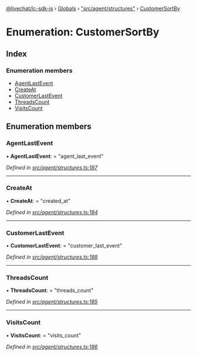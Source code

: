 [@livechat/lc-sdk-js](../README.md) › [Globals](../globals.md) › ["src/agent/structures"](../modules/_src_agent_structures_.md) › [CustomerSortBy](_src_agent_structures_.customersortby.md)

# Enumeration: CustomerSortBy

## Index

### Enumeration members

* [AgentLastEvent](_src_agent_structures_.customersortby.md#agentlastevent)
* [CreateAt](_src_agent_structures_.customersortby.md#createat)
* [CustomerLastEvent](_src_agent_structures_.customersortby.md#customerlastevent)
* [ThreadsCount](_src_agent_structures_.customersortby.md#threadscount)
* [VisitsCount](_src_agent_structures_.customersortby.md#visitscount)

## Enumeration members

###  AgentLastEvent

• **AgentLastEvent**: = "agent_last_event"

*Defined in [src/agent/structures.ts:187](https://github.com/livechat/lc-sdk-js/blob/21d7a55/src/agent/structures.ts#L187)*

___

###  CreateAt

• **CreateAt**: = "created_at"

*Defined in [src/agent/structures.ts:184](https://github.com/livechat/lc-sdk-js/blob/21d7a55/src/agent/structures.ts#L184)*

___

###  CustomerLastEvent

• **CustomerLastEvent**: = "customer_last_event"

*Defined in [src/agent/structures.ts:188](https://github.com/livechat/lc-sdk-js/blob/21d7a55/src/agent/structures.ts#L188)*

___

###  ThreadsCount

• **ThreadsCount**: = "threads_count"

*Defined in [src/agent/structures.ts:185](https://github.com/livechat/lc-sdk-js/blob/21d7a55/src/agent/structures.ts#L185)*

___

###  VisitsCount

• **VisitsCount**: = "visits_count"

*Defined in [src/agent/structures.ts:186](https://github.com/livechat/lc-sdk-js/blob/21d7a55/src/agent/structures.ts#L186)*
